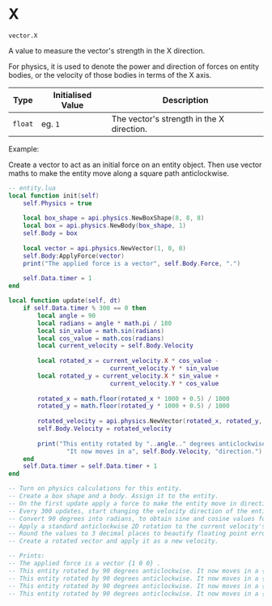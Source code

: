 # X

`vector.X`

A value to measure the vector's strength in the X direction.&#x20;

For physics, it is used to denote the power and direction of forces on entity bodies, or the velocity of those bodies in terms of the X axis.

| Type    | Initialised Value  | Description                               |
| ------- | ------------------ | ----------------------------------------- |
| `float` | eg. `1`            | The vector's strength in the X direction. |



Example:

Create a vector to act as an initial force on an entity object. Then use vector maths to make the entity move along a square path anticlockwise.

```lua
-- entity.lua
local function init(self)
    self.Physics = true
    
    local box_shape = api.physics.NewBoxShape(8, 8, 8) 
    local box = api.physics.NewBody(box_shape, 1)   
    self.Body = box
    
    local vector = api.physics.NewVector(1, 0, 0)
    self.Body:ApplyForce(vector)
    print("The applied force is a vector", self.Body.Force, ".") 
    
    self.Data.timer = 1
end

local function update(self, dt)
    if self.Data.timer % 300 == 0 then
        local angle = 90 
        local radians = angle * math.pi / 180
        local sin_value = math.sin(radians)
        local cos_value = math.cos(radians)
        local current_velocity = self.Body.Velocity
        
        local rotated_x = current_velocity.X * cos_value - 
                            current_velocity.Y * sin_value 
        local rotated_y = current_velocity.X * sin_value +
                            current_velocity.Y * cos_value
                            
        rotated_x = math.floor(rotated_x * 1000 + 0.5) / 1000
        rotated_y = math.floor(rotated_y * 1000 + 0.5) / 1000
                                           
        rotated_velocity = api.physics.NewVector(rotated_x, rotated_y, 0)
        self.Body.Velocity = rotated_velocity
        
        print("This entity rotated by "..angle.." degrees anticlockwise. "..
                "It now moves in a", self.Body.Velocity, "direction.")
    end
    self.Data.timer = self.Data.timer + 1
end 

-- Turn on physics calculations for this entity.
-- Create a box shape and a body. Assign it to the entity.
-- On the first update apply a force to make the entity move in direction (1,0,0).
-- Every 300 updates, start changing the velocity direction of the entity body.
-- Convert 90 degrees into radians, to obtain sine and cosine values for that angle.
-- Apply a standard anticlockwise 2D rotation to the current velocity's X and Y values.
-- Round the values to 3 decimal places to beautify floating point errors from math.pi.
-- Create a rotated vector and apply it as a new velocity.

-- Prints:
-- The applied force is a vector {1 0 0} .
-- This entity rotated by 90 degrees anticlockwise. It now moves in a {0 1 0} direction.
-- This entity rotated by 90 degrees anticlockwise. It now moves in a {-1 0 0} direction.
-- This entity rotated by 90 degrees anticlockwise. It now moves in a {0 -1 0} direction.
-- This entity rotated by 90 degrees anticlockwise. It now moves in a {1 0 0} direction.
```
